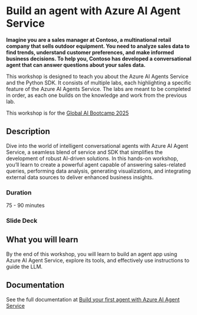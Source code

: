 # Build an agent with Azure AI Agent Service

**Imagine you are a sales manager at Contoso, a multinational retail company that sells outdoor equipment. You need to analyze sales data to find trends, understand customer preferences, and make informed business decisions. To help you, Contoso has developed a conversational agent that can answer questions about your sales data.**

This workshop is designed to teach you about the Azure AI Agents Service and the Python SDK. It consists of multiple labs, each highlighting a specific feature of the Azure AI Agents Service. The labs are meant to be completed in order, as each one builds on the knowledge and work from the previous lab.

This workshop is for the [Global AI Bootcamp 2025](https://globalai.community/bootcamp)


## Description
Dive into the world of intelligent conversational agents with Azure AI Agent Service, a seamless blend of service and SDK that simplifies the development of robust AI-driven solutions. In this hands-on workshop, you’ll learn to create a powerful agent capable of answering sales-related queries, performing data analysis, generating visualizations, and integrating external data sources to deliver enhanced business insights.

### Duration
75 - 90 minutes

### Slide Deck


## What you will learn
By the end of this workshop, you will learn to build an agent app using Azure AI Agent Service, explore its tools, and effectively use instructions to guide the LLM.


## Documentation
See the full documentation at [Build your first agent with Azure AI Agent Service](https://workshop-ai-agents.globalaibootcamp.com)
